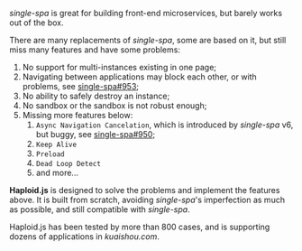 *single-spa* is great for building front-end microservices, but barely works out of the box. 

There are many replacements of *single-spa*, some are based on it, but still miss many features and have some problems:

1. No support for multi-instances existing in one page;
2. Navigating between applications may block each other, or with problems, see [single-spa#953](https://github.com/single-spa/single-spa/issues/953);
3. No ability to safely destroy an instance;
4. No sandbox or the sandbox is not robust enough;
5. Missing more features below:
   1. `Async Navigation Cancelation`, which is introduced by *single-spa* v6, but buggy, see [single-spa#950](https://github.com/single-spa/single-spa/issues/950);
   2. `Keep Alive`
   3. `Preload`
   4. `Dead Loop Detect`
   5. and more...

**Haploid.js** is designed to solve the problems and implement the features above. It is built from scratch, avoiding *single-spa*'s imperfection as much as possible, and still compatible with *single-spa*.

Haploid.js has been tested by more than 800 cases, and is supporting dozens of applications in *kuaishou.com*.

